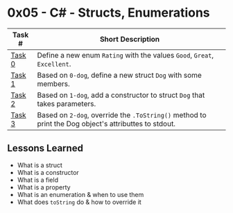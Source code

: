  # 0x05 - C# - Structs, Enumerations
Task # | Short Description
-------|------------
[Task 0](0-dog/) | Define a new enum `Rating` with the values `Good`, `Great`, `Excellent`.
[Task 1](1-dog/) | Based on `0-dog`, define a new struct `Dog` with some members.
[Task 2](2-dog/) | Based on `1-dog`, add a constructor to struct `Dog` that takes parameters.
[Task 3](3-dog/) | Based on `2-dog`, override the `.ToString()` method to print the Dog object's attributtes to stdout.

 ## Lessons Learned
* What is a struct
* What is a constructor
* What is a field
* What is a property
* What is an enumeration & when to use them
* What does `toString` do & how to override it